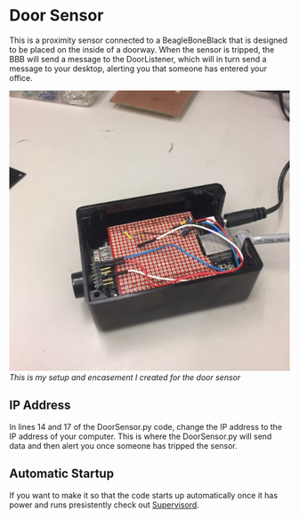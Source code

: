 # Door Sensor

This is a proximity sensor connected to a BeagleBoneBlack that is designed to be placed on the inside of a doorway. When the sensor is tripped, the BBB will send a message to the DoorListener, which will in turn send a message to your desktop, alerting you that someone has entered your office.

![alt text](screenshots/sensor.jpg)
_This is my setup and encasement I created for the door sensor_

## IP Address

In lines 14 and 17 of the DoorSensor.py code, change the IP address to the IP address of your computer. This is where the DoorSensor.py will send data and then alert you once someone has tripped the sensor.

## Automatic Startup

If you want to make it so that the code starts up automatically once it has power and runs presistently check out [Supervisord](https://www.digitalocean.com/community/tutorials/how-to-install-and-manage-supervisor-on-ubuntu-and-debian-vps).
